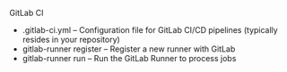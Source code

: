 
GitLab CI
- .gitlab-ci.yml – Configuration file for GitLab CI/CD pipelines
(typically resides in your repository)
- gitlab-runner register – Register a new runner with
GitLab
- gitlab-runner run – Run the GitLab Runner to process
jobs
